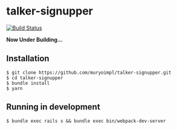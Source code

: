 # talker-signupper

[![Build Status](https://travis-ci.org/muryoimpl/talker-signupper.svg?branch=master)](https://travis-ci.org/muryoimpl/talker-signupper)

**Now Under Building...**

## Installation

```console
$ git clone https://github.com/muryoimpl/talker-signupper.git
$ cd talker-signupper
$ bundle install
$ yarn
```

## Running in development

```console
$ bundle exec rails s && bundle exec bin/webpack-dev-server
```

